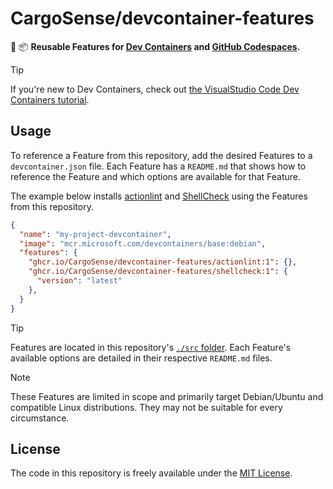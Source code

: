 # CargoSense/devcontainer-features

🐳 📦 **Reusable Features for [Dev Containers](https://code.visualstudio.com/docs/devcontainers/containers) and [GitHub Codespaces](https://github.com/features/codespaces).**

> [!TIP]
> If you're new to Dev Containers, check out [the VisualStudio Code Dev Containers tutorial](https://code.visualstudio.com/docs/devcontainers/tutorial).

## Usage

To reference a Feature from this repository, add the desired Features to a `devcontainer.json` file. Each Feature has a `README.md` that shows how to reference the Feature and which options are available for that Feature.

The example below installs [actionlint](https://github.com/rhysd/actionlint) and [ShellCheck](https://www.shellcheck.net) using the Features from this repository.

```json
{
  "name": "my-project-devcontainer",
  "image": "mcr.microsoft.com/devcontainers/base:debian",
  "features": {
    "ghcr.io/CargoSense/devcontainer-features/actionlint:1": {},
    "ghcr.io/CargoSense/devcontainer-features/shellcheck:1": {
      "version": "latest"
    },
  }
}
```

> [!TIP]
> Features are located in this repository's [`./src` folder](https://github.com/CargoSense/devcontainer-features/tree/main/src). Each Feature's available options are detailed in their respective `README.md` files.

> [!NOTE]
> These Features are limited in scope and primarily target Debian/Ubuntu and compatible Linux distributions. They may not be suitable for every circumstance.

## License

The code in this repository is freely available under the [MIT License](https://opensource.org/licenses/MIT).
